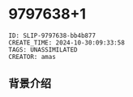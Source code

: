 # 9797638+1

```@orgs/v1/slip
ID: SLIP-9797638-bb4b877
CREATE_TIME: 2024-10-30:09:33:58
TAGS: UNASSIMILATED
CREATOR: amas
```
## 背景介绍 

